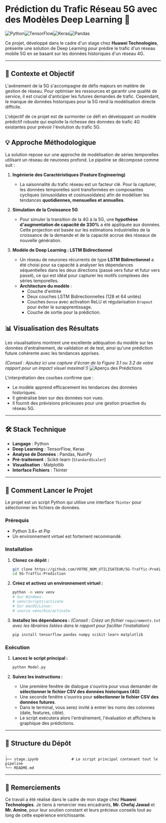 # Prédiction du Trafic Réseau 5G avec des Modèles Deep Learning 📶

![Python](https://img.shields.io/badge/Python-3.x-blue?style=for-the-badge&logo=python)![TensorFlow](https://img.shields.io/badge/TensorFlow-FF6F00?style=for-the-badge&logo=tensorflow)![Keras](https://img.shields.io/badge/Keras-D00000?style=for-the-badge&logo=keras)![Pandas](https://img.shields.io/badge/Pandas-150458?style=for-the-badge&logo=pandas)

Ce projet, développé dans le cadre d'un stage chez **Huawei Technologies**, présente une solution de Deep Learning pour prédire le trafic d'un réseau mobile 5G en se basant sur les données historiques d'un réseau 4G.

---

## 🎯 Contexte et Objectif

L'avènement de la 5G s'accompagne de défis majeurs en matière de gestion de réseau. Pour optimiser les ressources et garantir une qualité de service, il est crucial d'anticiper les futures demandes de trafic. Cependant, le manque de données historiques pour la 5G rend la modélisation directe difficile.

L'objectif de ce projet est de surmonter ce défi en développant un modèle prédictif robuste qui exploite la richesse des données de trafic 4G existantes pour prévoir l'évolution du trafic 5G.

## 💡 Approche Méthodologique

La solution repose sur une approche de modélisation de séries temporelles utilisant un réseau de neurones profond. Le pipeline se décompose comme suit :

1.  **Ingénierie des Caractéristiques (Feature Engineering)**
    *   La saisonnalité du trafic réseau est un facteur clé. Pour la capturer, les données temporelles sont transformées en composantes cycliques (sinusoïdales et cosinusoïdales) afin de modéliser les tendances **quotidiennes, mensuelles et annuelles**.

2.  **Simulation de la Croissance 5G**
    *   Pour simuler la transition de la 4G à la 5G, une **hypothèse d'augmentation de capacité de 330%** a été appliquée aux données. Cette projection est basée sur les estimations industrielles de la croissance de la demande et de la capacité accrue des réseaux de nouvelle génération.

3.  **Modèle de Deep Learning : LSTM Bidirectionnel**
    *   Un réseau de neurones récurrents de type **LSTM Bidirectionnel** a été choisi pour sa capacité à analyser les dépendances séquentielles dans les deux directions (passé vers futur et futur vers passé), ce qui est idéal pour capturer les motifs complexes des séries temporelles.
    *   **Architecture du modèle** :
        *   Couche d'entrée
        *   Deux couches LSTM Bidirectionnelles (128 et 64 unités)
        *   Couches `Dense` avec activation ReLU et régularisation `Dropout` pour éviter le surapprentissage.
        *   Couche de sortie pour la prédiction.

## 📊 Visualisation des Résultats

Les visualisations montrent une excellente adéquation du modèle sur les données d'entraînement, de validation et de test, ainsi qu'une prédiction future cohérente avec les tendances apprises.

*(Conseil : Ajoutez ici une capture d'écran de la Figure 3.1 ou 3.2 de votre rapport pour un impact visuel maximal !)*
![Aperçu des Prédictions](URL_DE_VOTRE_IMAGE_DE_PREDICTION.png)

L'interprétation des courbes confirme que :
-   Le modèle apprend efficacement les tendances des données historiques.
-   Il généralise bien sur des données non vues.
-   Il fournit des prévisions précieuses pour une gestion proactive du réseau 5G.

---

## 🛠️ Stack Technique

-   **Langage** : Python
-   **Deep Learning** : TensorFlow, Keras
-   **Analyse de Données** : Pandas, NumPy
-   **Pré-traitement** : Scikit-learn (`StandardScaler`)
-   **Visualisation** : Matplotlib
-   **Interface Fichiers** : Tkinter

---

## 🚀 Comment Lancer le Projet

Le projet est un script Python qui utilise une interface `Tkinter` pour sélectionner les fichiers de données.

### Prérequis
-   Python 3.8+ et Pip
-   Un environnement virtuel est fortement recommandé.

### Installation

1.  **Clonez ce dépôt :**
    ```bash
    git clone https://github.com/VOTRE_NOM_UTILISATEUR/5G-Traffic-Prediction.git
    cd 5G-Traffic-Prediction
    ```

2.  **Créez et activez un environnement virtuel :**
    ```bash
    python -m venv venv
    # Sur Windows:
    # venv\Scripts\activate
    # Sur macOS/Linux:
    # source venv/bin/activate
    ```

3.  **Installez les dépendances :**
    *(Conseil : Créez un fichier `requirements.txt` avec les librairies listées dans le rapport pour faciliter l'installation)*
    ```bash
    pip install tensorflow pandas numpy scikit-learn matplotlib
    ```

### Exécution

1.  **Lancez le script principal :**
    ```bash
    python Model.py
    ```

2.  **Suivez les instructions :**
    *   Une première fenêtre de dialogue s'ouvrira pour vous demander de **sélectionner le fichier CSV des données historiques (4G)**.
    *   Une seconde fenêtre s'ouvrira pour **sélectionner le fichier CSV des données futures**.
    *   Dans le terminal, vous serez invité à entrer les noms des colonnes (date, features, cible).
    *   Le script exécutera alors l'entraînement, l'évaluation et affichera le graphique des prédictions.

---

## 📂 Structure du Dépôt

```
.
├── stage.ipynb               # Le script principal contenant tout le pipeline
└── README.md
```

---

## 🙏 Remerciements

Ce travail a été réalisé dans le cadre de mon stage chez **Huawei Technologies**. Je tiens à remercier mes encadrants, **Mr. Chefaj Jawad** et **Mr. Amine**, pour leur soutien constant et leurs précieux conseils tout au long de cette expérience enrichissante.
